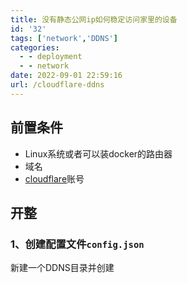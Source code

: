 ```yaml
---
title: 没有静态公网ip如何稳定访问家里的设备
id: '32'
tags: ['network','DDNS']
categories:
  - - deployment
  - - network
date: 2022-09-01 22:59:16
url: /cloudflare-ddns
---
```


## 前置条件
- Linux系统或者可以装docker的路由器
- 域名
- [cloudflare](https://www.cloudflare.com/zh-cn/)账号

## 开整

### 1、创建配置文件`config.json`
新建一个DDNS目录并创建

```

```

